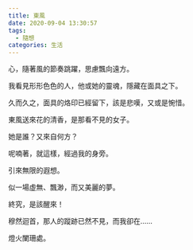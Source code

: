 ```yaml
---
title: 東風
date: 2020-09-04 13:30:57
tags:
  - 隨想
categories: 生活
---
```


心，隨著風的節奏跳躍，思慮飄向遠方。

我看見形形色色的人，他或她的靈魂，隱藏在面具之下。

久而久之，面具的烙印已經留下，該是悲嘆，又或是惋惜。

東風送來花的清香，是那看不見的女子。

她是誰？又來自何方？

呢喃著，就這樣，經過我的身旁。

引來無限的遐想。

似一場虛無、飄渺，而又美麗的夢。

終究，是該醒來！

穆然迴首，那人的蹤跡已然不見，而我卻在……

燈火闌珊處。
